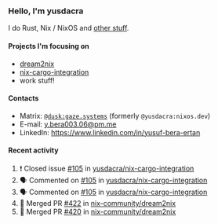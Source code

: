 ### Hello, I'm yusdacra

I do Rust, Nix / NixOS and [other stuff](https://gaze.systems/).

#### Projects I'm focusing on

- [dream2nix](https://github.com/nix-community/dream2nix)
- [nix-cargo-integration](https://github.com/yusdacra/nix-cargo-integration)
- work stuff!

#### Contacts

- Matrix: [`@dusk:gaze.systems`](https://matrix.to/#/@dusk:gaze.systems) (formerly `@yusdacra:nixos.dev`)
- E-mail: y.bera003.06@pm.me
- LinkedIn: https://www.linkedin.com/in/yusuf-bera-ertan

#### Recent activity

<!--START_SECTION:activity-->
1. ❗️ Closed issue [#105](https://github.com/yusdacra/nix-cargo-integration/issues/105) in [yusdacra/nix-cargo-integration](https://github.com/yusdacra/nix-cargo-integration)
2. 🗣 Commented on [#105](https://github.com/yusdacra/nix-cargo-integration/issues/105) in [yusdacra/nix-cargo-integration](https://github.com/yusdacra/nix-cargo-integration)
3. 🗣 Commented on [#105](https://github.com/yusdacra/nix-cargo-integration/issues/105) in [yusdacra/nix-cargo-integration](https://github.com/yusdacra/nix-cargo-integration)
4. 🎉 Merged PR [#422](https://github.com/nix-community/dream2nix/pull/422) in [nix-community/dream2nix](https://github.com/nix-community/dream2nix)
5. 🎉 Merged PR [#420](https://github.com/nix-community/dream2nix/pull/420) in [nix-community/dream2nix](https://github.com/nix-community/dream2nix)
<!--END_SECTION:activity-->
